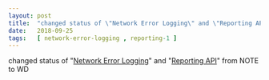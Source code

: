 ```yaml
---
layout: post
title:  "changed status of \"Network Error Logging\" and \"Reporting API\" from NOTE to WD"
date:   2018-09-25
tags:   [ network-error-logging , reporting-1 ]
---
```


changed status of "[Network Error Logging](/spec/network-error-logging)" and "[Reporting API](/spec/reporting-1)" from NOTE to WD

